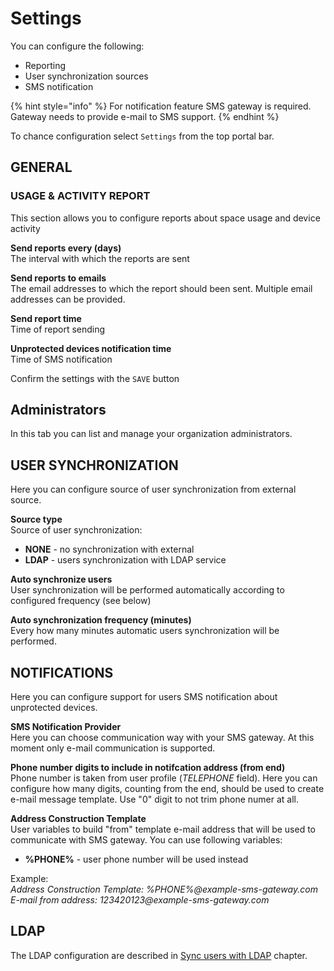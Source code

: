# Settings

You can configure the following:

* Reporting
* User synchronization sources
* SMS notification

{% hint style="info" %}
For notification feature SMS gateway is required. Gateway needs to provide e-mail to SMS support.
{% endhint %}

To chance configuration select `Settings` from the top portal bar.

## GENERAL

### **USAGE & ACTIVITY REPORT**

This section allows you to configure reports about space usage and device activity

**Send reports every \(days\)**  
The interval with which the reports are sent

**Send reports to emails**  
The email addresses to which the report should been sent. Multiple email addresses can be provided. 

**Send report time**  
Time of report sending

**Unprotected devices notification time**  
Time of SMS notification

Confirm the settings with the `SAVE` button


## Administrators

In this tab you can list and manage your organization administrators.


## USER SYNCHRONIZATION

Here you can configure source of user synchronization from external source.

**Source type**  
Source of user synchronization:

* **NONE** - no synchronization with external
* **LDAP** - users synchronization with LDAP service

**Auto synchronize users**  
User synchronization will be performed automatically according to configured frequency \(see below\)

**Auto synchronization frequency \(minutes\)**  
Every how many minutes automatic users synchronization will be performed.

## NOTIFICATIONS

Here you can configure support for users SMS notification about unprotected devices.

**SMS Notification Provider**  
Here you can choose communication way with your SMS gateway. At this moment only e-mail communication is supported.

**Phone number digits to include in notifcation address \(from end\)**  
Phone number is taken from user profile \(_TELEPHONE_ field\). Here you can configure how many digits, counting from the end, should be used to create e-mail message template. Use "0" digit to not trim phone numer at all.

**Address Construction Template**  
User variables to build "from" template e-mail address that will be used to communicate with SMS gateway. You can use following variables:

* **%PHONE%** - user phone number will be used instead

Example:  
_Address Construction Template: %PHONE%@example-sms-gateway.com  
E-mail from address: 123420123@example-sms-gateway.com_

## LDAP

The LDAP configuration are described in [Sync users with LDAP](settings.md) chapter.
